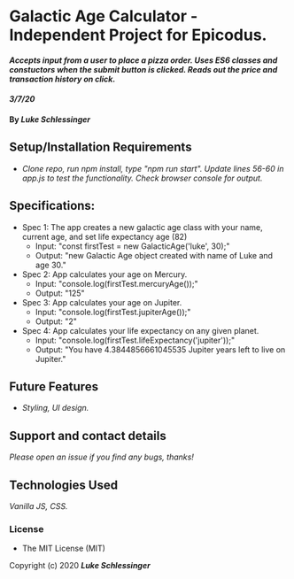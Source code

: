 # Galactic Age Calculator - Independent Project for Epicodus. 

#### _Accepts input from a user to place a pizza order. Uses ES6 classes and constuctors when the submit button is clicked. Reads out the price and transaction history on click._

#### _3/7/20_

#### By _**Luke Schlessinger**_

## Setup/Installation Requirements

* _Clone repo, run npm install, type "npm run start". Update lines 56-60 in app.js to test the functionality. Check browser console for output._

## Specifications:
  * Spec 1: The app creates a new galactic age class with your name, current age, and set life expectancy age (82)
    + Input: "const firstTest = new GalacticAge('luke', 30);"
    + Output: "new Galactic Age object created with name of Luke and age 30."
  * Spec 2: App calculates your age on Mercury.
    + Input: "console.log(firstTest.mercuryAge());"
    + Output: "125"
  * Spec 3: App calculates your age on Jupiter.
    + Input: "console.log(firstTest.jupiterAge());"
    + Output: "2"
  * Spec 4: App calculates your life expectancy on any given planet.
    + Input: "console.log(firstTest.lifeExpectancy('jupiter'));"
    + Output: "You have 4.3844856661045535 Jupiter years left to live on Jupiter."

     
## Future Features
* _Styling, UI design._

## Support and contact details

_Please open an issue if you find any bugs, thanks!_

## Technologies Used

_Vanilla JS, CSS._

### License

* The MIT License (MIT) 

Copyright (c) 2020 **_Luke Schlessinger_**
